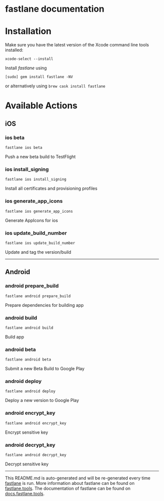 fastlane documentation
================
# Installation

Make sure you have the latest version of the Xcode command line tools installed:

```
xcode-select --install
```

Install _fastlane_ using
```
[sudo] gem install fastlane -NV
```
or alternatively using `brew cask install fastlane`

# Available Actions
## iOS
### ios beta
```
fastlane ios beta
```
Push a new beta build to TestFlight
### ios install_signing
```
fastlane ios install_signing
```
Install all certificates and provisioning profiles
### ios generate_app_icons
```
fastlane ios generate_app_icons
```
Generate AppIcons for ios
### ios update_build_number
```
fastlane ios update_build_number
```
Update and tag the version/build

----

## Android
### android prepare_build
```
fastlane android prepare_build
```
Prepare dependencies for building app
### android build
```
fastlane android build
```
Build app
### android beta
```
fastlane android beta
```
Submit a new Beta Build to Google Play
### android deploy
```
fastlane android deploy
```
Deploy a new version to Google Play
### android encrypt_key
```
fastlane android encrypt_key
```
Encrypt sensitive key
### android decrypt_key
```
fastlane android decrypt_key
```
Decrypt sensitive key

----

This README.md is auto-generated and will be re-generated every time [fastlane](https://fastlane.tools) is run.
More information about fastlane can be found on [fastlane.tools](https://fastlane.tools).
The documentation of fastlane can be found on [docs.fastlane.tools](https://docs.fastlane.tools).
